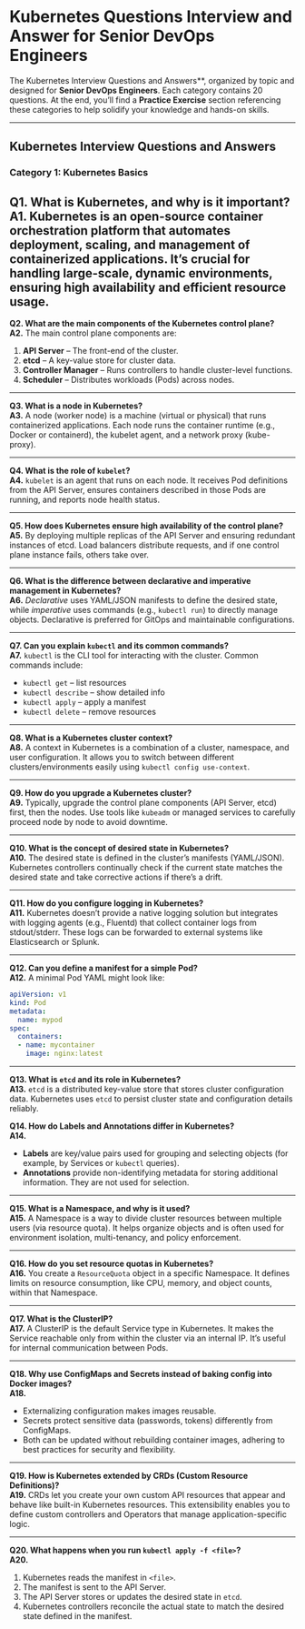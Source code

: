 # Kubernetes Questions Interview and Answer for Senior DevOps Engineers

The Kubernetes Interview Questions and Answers**, organized by topic and designed for **Senior DevOps Engineers**. Each category contains 20 questions. At the end, you’ll find a **Practice Exercise** section referencing these categories to help solidify your knowledge and hands-on skills.

---

## Kubernetes Interview Questions and Answers

### Category 1: Kubernetes Basics 

**Q1. What is Kubernetes, and why is it important?**  
**A1.** Kubernetes is an open-source container orchestration platform that automates deployment, scaling, and management of containerized applications. It’s crucial for handling large-scale, dynamic environments, ensuring high availability and efficient resource usage.
---
**Q2. What are the main components of the Kubernetes control plane?**  
**A2.** The main control plane components are:  
1. **API Server** – The front-end of the cluster.  
2. **etcd** – A key-value store for cluster data.  
3. **Controller Manager** – Runs controllers to handle cluster-level functions.  
4. **Scheduler** – Distributes workloads (Pods) across nodes.
---
**Q3. What is a node in Kubernetes?**  
**A3.** A node (worker node) is a machine (virtual or physical) that runs containerized applications. Each node runs the container runtime (e.g., Docker or containerd), the kubelet agent, and a network proxy (kube-proxy).

---

**Q4. What is the role of `kubelet`?**  
**A4.** `kubelet` is an agent that runs on each node. It receives Pod definitions from the API Server, ensures containers described in those Pods are running, and reports node health status.

---

**Q5. How does Kubernetes ensure high availability of the control plane?**  
**A5.** By deploying multiple replicas of the API Server and ensuring redundant instances of etcd. Load balancers distribute requests, and if one control plane instance fails, others take over.

---
**Q6. What is the difference between declarative and imperative management in Kubernetes?**  
**A6.** *Declarative* uses YAML/JSON manifests to define the desired state, while *imperative* uses commands (e.g., `kubectl run`) to directly manage objects. Declarative is preferred for GitOps and maintainable configurations.

---
**Q7. Can you explain `kubectl` and its common commands?**  
**A7.** `kubectl` is the CLI tool for interacting with the cluster. Common commands include:  
- `kubectl get` – list resources  
- `kubectl describe` – show detailed info  
- `kubectl apply` – apply a manifest  
- `kubectl delete` – remove resources
---
**Q8. What is a Kubernetes cluster context?**  
**A8.** A context in Kubernetes is a combination of a cluster, namespace, and user configuration. It allows you to switch between different clusters/environments easily using `kubectl config use-context`.

---
**Q9. How do you upgrade a Kubernetes cluster?**  
**A9.** Typically, upgrade the control plane components (API Server, etcd) first, then the nodes. Use tools like `kubeadm` or managed services to carefully proceed node by node to avoid downtime.

---
**Q10. What is the concept of desired state in Kubernetes?**  
**A10.** The desired state is defined in the cluster’s manifests (YAML/JSON). Kubernetes controllers continually check if the current state matches the desired state and take corrective actions if there’s a drift.

---
**Q11. How do you configure logging in Kubernetes?**  
**A11.** Kubernetes doesn’t provide a native logging solution but integrates with logging agents (e.g., Fluentd) that collect container logs from stdout/stderr. These logs can be forwarded to external systems like Elasticsearch or Splunk.

---
**Q12. Can you define a manifest for a simple Pod?**  
**A12.** A minimal Pod YAML might look like:
```yaml
apiVersion: v1
kind: Pod
metadata:
  name: mypod
spec:
  containers:
  - name: mycontainer
    image: nginx:latest
```
---
**Q13. What is `etcd` and its role in Kubernetes?**  
**A13.** `etcd` is a distributed key-value store that stores cluster configuration data. Kubernetes uses `etcd` to persist cluster state and configuration details reliably.

**Q14. How do Labels and Annotations differ in Kubernetes?**  
**A14.**  
- **Labels** are key/value pairs used for grouping and selecting objects (for example, by Services or `kubectl` queries).  
- **Annotations** provide non-identifying metadata for storing additional information. They are not used for selection.

---

**Q15. What is a Namespace, and why is it used?**  
**A15.** A Namespace is a way to divide cluster resources between multiple users (via resource quota). It helps organize objects and is often used for environment isolation, multi-tenancy, and policy enforcement.

---

**Q16. How do you set resource quotas in Kubernetes?**  
**A16.** You create a `ResourceQuota` object in a specific Namespace. It defines limits on resource consumption, like CPU, memory, and object counts, within that Namespace.

---

**Q17. What is the ClusterIP?**  
**A17.** A ClusterIP is the default Service type in Kubernetes. It makes the Service reachable only from within the cluster via an internal IP. It’s useful for internal communication between Pods.

---

**Q18. Why use ConfigMaps and Secrets instead of baking config into Docker images?**  
**A18.**  
- Externalizing configuration makes images reusable.  
- Secrets protect sensitive data (passwords, tokens) differently from ConfigMaps.  
- Both can be updated without rebuilding container images, adhering to best practices for security and flexibility.

---

**Q19. How is Kubernetes extended by CRDs (Custom Resource Definitions)?**  
**A19.** CRDs let you create your own custom API resources that appear and behave like built-in Kubernetes resources. This extensibility enables you to define custom controllers and Operators that manage application-specific logic.

---

**Q20. What happens when you run `kubectl apply -f <file>`?**  
**A20.**  
1. Kubernetes reads the manifest in `<file>`.  
2. The manifest is sent to the API Server.  
3. The API Server stores or updates the desired state in `etcd`.  
4. Kubernetes controllers reconcile the actual state to match the desired state defined in the manifest.

